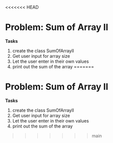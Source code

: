 <<<<<<< HEAD
# Problem: Sum of Array II

**Tasks**
1. create the class SumOfArrayII
2. Get user input for array size
3. Let the user enter in their own values
4. print out the sum of the array
=======
# Problem: Sum of Array II

**Tasks**
1. create the class SumOfArrayII
2. Get user input for array size
3. Let the user enter in their own values
4. print out the sum of the array
>>>>>>> main
